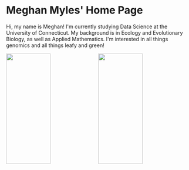 # Meghan Myles' Home Page
Hi, my name is Meghan! I'm currently studying Data Science at the University of Connecticut. My background is in Ecology and Evolutionary Biology, as well as Applied Mathematics. I'm interested in all things genomics and all things leafy and green!

<p float="left">
  <img src="https://p0.pxfuel.com/preview/668/584/1001/tree-branch-nature-outdoors.jpg" width="49%" height="300"/>
  <img src="https://www.publicdomainpictures.net/pictures/450000/velka/dna-biology-science-dna-helix.jpg" width="49%" height="300" />
</p>
